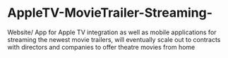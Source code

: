 # AppleTV-MovieTrailer-Streaming-
Website/ App for Apple TV integration as well as mobile applications for streaming the newest movie trailers, will eventually scale out to contracts with directors and companies to offer theatre movies from home
